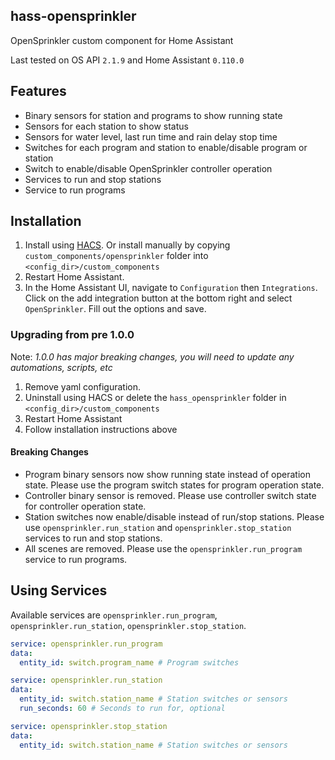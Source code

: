 ## hass-opensprinkler

OpenSprinkler custom component for Home Assistant

Last tested on OS API `2.1.9` and Home Assistant `0.110.0`

## Features

- Binary sensors for station and programs to show running state
- Sensors for each station to show status
- Sensors for water level, last run time and rain delay stop time
- Switches for each program and station to enable/disable program or station
- Switch to enable/disable OpenSprinkler controller operation
- Services to run and stop stations
- Service to run programs

## Installation

1. Install using [HACS](https://github.com/custom-components/hacs). Or install manually by copying `custom_components/opensprinkler` folder into `<config_dir>/custom_components`
2. Restart Home Assistant.
3. In the Home Assistant UI, navigate to `Configuration` then `Integrations`. Click on the add integration button at the bottom right and select `OpenSprinkler`. Fill out the options and save.

### Upgrading from pre 1.0.0

Note: *1.0.0 has major breaking changes, you will need to update any automations, scripts, etc*

1. Remove yaml configuration.
2. Uninstall using HACS or delete the `hass_opensprinkler` folder in `<config_dir>/custom_components`
3. Restart Home Assistant
4. Follow installation instructions above

#### Breaking Changes

- Program binary sensors now show running state instead of operation state. Please use the program switch states for program operation state.
- Controller binary sensor is removed. Please use controller switch state for controller operation state.
- Station switches now enable/disable instead of run/stop stations. Please use `opensprinkler.run_station` and `opensprinkler.stop_station` services to run and stop stations.
- All scenes are removed. Please use the `opensprinkler.run_program` service to run programs.

## Using Services

Available services are `opensprinkler.run_program`, `opensprinkler.run_station`, `opensprinkler.stop_station`.

```yaml
service: opensprinkler.run_program
data:
  entity_id: switch.program_name # Program switches
```

```yaml
service: opensprinkler.run_station
data:
  entity_id: switch.station_name # Station switches or sensors
  run_seconds: 60 # Seconds to run for, optional
```

```yaml
service: opensprinkler.stop_station
data:
  entity_id: switch.station_name # Station switches or sensors
```
